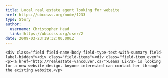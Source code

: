 ```yaml
---
title: Local real estate agent looking for website 
href: https://ubccsss.org/node/1233
type: Story
author:
  username: Christopher Head
  link: https://ubccsss.org/user/2
date: 2009-03-23T19:32:00.000Z
---
```



    <div class="field field-name-body field-type-text-with-summary field-label-hidden"><div class="field-items"><div class="field-item even"><p><a href="http://realestate-vancouver.ca/">Leana Li</a> is looking for a new website design. Anyone interested can contact her through the existing website.</p>
</div></div></div>    <footer>
          </footer>
    